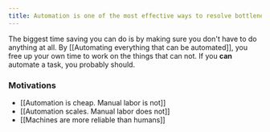 ```yaml
---
title: Automation is one of the most effective ways to resolve bottlenecks
---
```

The biggest time saving you can do is by making sure you don't have to do anything at all. By [[Automating everything that can be automated]], you free up your own time to work on the things that can not. If you **can** automate a task, you probably should. 

### Motivations
- [[Automation is cheap. Manual labor is not]]
- [[Automation scales. Manual labor does not]]
- [[Machines are more reliable than humans]]